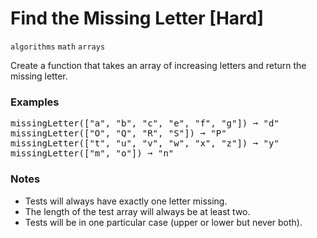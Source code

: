 # Find the Missing Letter [Hard]

`algorithms`  `math` `arrays` 

Create a function that takes an array of increasing letters and return the missing letter.

### Examples

<pre>
missingLetter(["a", "b", "c", "e", "f", "g"]) ➞ "d"
missingLetter(["O", "Q", "R", "S"]) ➞ "P"
missingLetter(["t", "u", "v", "w", "x", "z"]) ➞ "y"
missingLetter(["m", "o"]) ➞ "n"
</pre>

### Notes
- Tests will always have exactly one letter missing.
- The length of the test array will always be at least two.
- Tests will be in one particular case (upper or lower but never both).